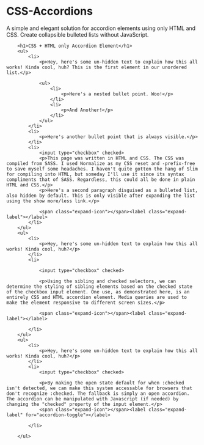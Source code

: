 # CSS-Accordions
A simple and elegant solution for accordion elements using only HTML and CSS. Create collapsible bulleted lists without JavaScript.


        <h1>CSS + HTML only Accordion Element</h1>
        <ul>
            <li>
                <p>Hey, here's some un-hidden text to explain how this all works! Kinda cool, huh? This is the first element in our unordered list.</p>

                <ul>
                    <li>
                        <p>Here's a nested bullet point. Woo!</p>
                    </li>
                    <li>
                        <p>And Another!</p>
                    </li>
                </ul>
            </li>
            <li>
                <p>Here's another bullet point that is always visible.</p>
            </li>
            <li>
                <input type="checkbox" checked>            
                <p>This page was written in HTML and CSS. The CSS was compiled from SASS. I used Normalize as my CSS reset and -prefix-free to save myself some headaches. I haven't quite gotten the hang of Slim for compiling into HTML, but someday I'll use it since its syntax compliments that of SASS. Regardless, this could all be done in plain HTML and CSS.</p>
                <p>Here's a second paragraph disguised as a bulleted list, also hidden by default. This is only visible after expanding the list using the show more/less link.</p>

                <span class="expand-icon"></span><label class="expand-label"></label>
            </li>
        </ul>
        <ul>
            <li>
                <p>Hey, here's some un-hidden text to explain how this all works! Kinda cool, huh?</p>
            </li>
            <li>

                <input type="checkbox" checked>

                <p>Using the sibling and checked selectors, we can determine the styling of sibling elements based on the checked state of the checkbox input element. One use, as demonstrated here, is an entirely CSS and HTML accordion element. Media queries are used to make the element responsive to different screen sizes.</p>

                <span class="expand-icon"></span><label class="expand-label"></label>

            </li>
        </ul>
        <ul>
            <li>
                <p>Hey, here's some un-hidden text to explain how this all works! Kinda cool, huh?</p>
            </li>
            <li>
                <input type="checkbox" checked>

                <p>By making the open state default for when :checked isn't detected, we can make this system accessable for browsers that don't recognize :checked. The fallback is simply an open accordion. The accordion can be manipulated with Javascript (if needed) by changing the "checked" property of the input element.</p>
                <span class="expand-icon"></span><label class="expand-label" for="accordion-toggle"></label>

            </li>

        </ul>
